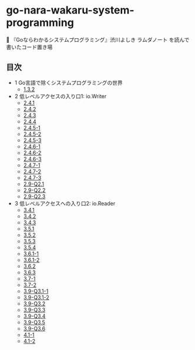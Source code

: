 # go-nara-wakaru-system-programming
🎯 『Goならわかるシステムプログラミング』渋川よしき ラムダノート を読んで書いたコード置き場

## 目次

- 1 Go言語で除くシステムプログラミングの世界
  - [1.3.2](https://github.com/anoriqq/go-nara-wakaru-system-programming/tree/1.3.2)
- 2 低レベルアクセスの入り口1: io.Writer
  - [2.4.1](https://github.com/anoriqq/go-nara-wakaru-system-programming/tree/2.4.1)
  - [2.4.2](https://github.com/anoriqq/go-nara-wakaru-system-programming/tree/2.4.2)
  - [2.4.3](https://github.com/anoriqq/go-nara-wakaru-system-programming/tree/2.4.3)
  - [2.4.4](https://github.com/anoriqq/go-nara-wakaru-system-programming/tree/2.4.4)
  - [2.4.5-1](https://github.com/anoriqq/go-nara-wakaru-system-programming/tree/2.4.5-1)
  - [2.4.5-2](https://github.com/anoriqq/go-nara-wakaru-system-programming/tree/2.4.5-2)
  - [2.4.5-3](https://github.com/anoriqq/go-nara-wakaru-system-programming/tree/2.4.5-3)
  - [2.4.6-1](https://github.com/anoriqq/go-nara-wakaru-system-programming/tree/2.4.6-1)
  - [2.4.6-2](https://github.com/anoriqq/go-nara-wakaru-system-programming/tree/2.4.6-2)
  - [2.4.6-3](https://github.com/anoriqq/go-nara-wakaru-system-programming/tree/2.4.6-3)
  - [2.4.7-1](https://github.com/anoriqq/go-nara-wakaru-system-programming/tree/2.4.7-1)
  - [2.4.7-2](https://github.com/anoriqq/go-nara-wakaru-system-programming/tree/2.4.7-2)
  - [2.4.7-3](https://github.com/anoriqq/go-nara-wakaru-system-programming/tree/2.4.7-3)
  - [2.9-Q2.1](https://github.com/anoriqq/go-nara-wakaru-system-programming/tree/2.9-Q2.1)
  - [2.9-Q2.2](https://github.com/anoriqq/go-nara-wakaru-system-programming/tree/2.9-Q2.2)
  - [2.9-Q2.3](https://github.com/anoriqq/go-nara-wakaru-system-programming/tree/2.9-Q2.3)
- 3 低レベルアクセスへの入り口2: io.Reader
  - [3.4.1](https://github.com/anoriqq/go-nara-wakaru-system-programming/tree/3.4.1)
  - [3.4.2](https://github.com/anoriqq/go-nara-wakaru-system-programming/tree/3.4.2)
  - [3.4.3](https://github.com/anoriqq/go-nara-wakaru-system-programming/tree/3.4.3)
  - [3.5.1](https://github.com/anoriqq/go-nara-wakaru-system-programming/tree/3.5.1)
  - [3.5.2](https://github.com/anoriqq/go-nara-wakaru-system-programming/tree/3.5.2)
  - [3.5.3](https://github.com/anoriqq/go-nara-wakaru-system-programming/tree/3.5.3)
  - [3.5.4](https://github.com/anoriqq/go-nara-wakaru-system-programming/tree/3.5.4)
  - [3.6.1-1](https://github.com/anoriqq/go-nara-wakaru-system-programming/tree/3.6.1-1)
  - [3.6.1-2](https://github.com/anoriqq/go-nara-wakaru-system-programming/tree/3.6.1-2)
  - [3.6.2](https://github.com/anoriqq/go-nara-wakaru-system-programming/tree/3.6.2)
  - [3.6.3](https://github.com/anoriqq/go-nara-wakaru-system-programming/tree/3.6.3)
  - [3.7-1](https://github.com/anoriqq/go-nara-wakaru-system-programming/tree/3.7-1)
  - [3.7-2](https://github.com/anoriqq/go-nara-wakaru-system-programming/tree/3.7-2)
  - [3.9-Q3.1-1](https://github.com/anoriqq/go-nara-wakaru-system-programming/tree/3.9-Q3.1-1)
  - [3.9-Q3.1-2](https://github.com/anoriqq/go-nara-wakaru-system-programming/tree/3.9-Q3.1-2)
  - [3.9-Q3.2](https://github.com/anoriqq/go-nara-wakaru-system-programming/tree/3.9-Q3.2)
  - [3.9-Q3.3](https://github.com/anoriqq/go-nara-wakaru-system-programming/tree/3.9-Q3.3)
  - [3.9-Q3.4](https://github.com/anoriqq/go-nara-wakaru-system-programming/tree/3.9-Q3.4)
  - [3.9-Q3.5](https://github.com/anoriqq/go-nara-wakaru-system-programming/tree/3.9-Q3.5)
  - [3.9-Q3.6](https://github.com/anoriqq/go-nara-wakaru-system-programming/tree/3.9-Q3.6)
  - [4.1-1](https://github.com/anoriqq/go-nara-wakaru-system-programming/tree/4.1-1)
  - [4.1-2](https://github.com/anoriqq/go-nara-wakaru-system-programming/tree/4.1-2)
